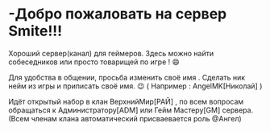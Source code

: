 # -Добро пожаловать на сервер  Smite!!!
Хороший сервер(канал) для геймеров. Здесь можно найти собеседников или просто товарищей по игре ! :smile: 

Для удобства в общении, просьба изменить своё имя . Сделать ник нейм из игры и приписать своё имя. :wink:  ( Например : AngelMK[Николай] )

Идёт открытый набор в клан ВерхнийМир[РАЙ] , по всем вопросам обращаться к Администратору[ADM] или Гейм Мастеру[GM] сервера.(Всем членам клана автоматический присваевается роль @Ангел)
